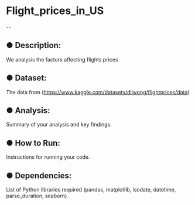 # Flight_prices_in_US
--

● Description: 
--
We analysis the factors affecting flights prices

● Dataset:
--
The data from (https://www.kaggle.com/datasets/dilwong/flightprices/data)

● Analysis: 
--
Summary of your analysis and key findings.

● How to Run: 
--
Instructions for running your code.

● Dependencies: 
--
List of Python libraries required (pandas, matplotlib, isodate, datetime, parse_duration, seaborn).

